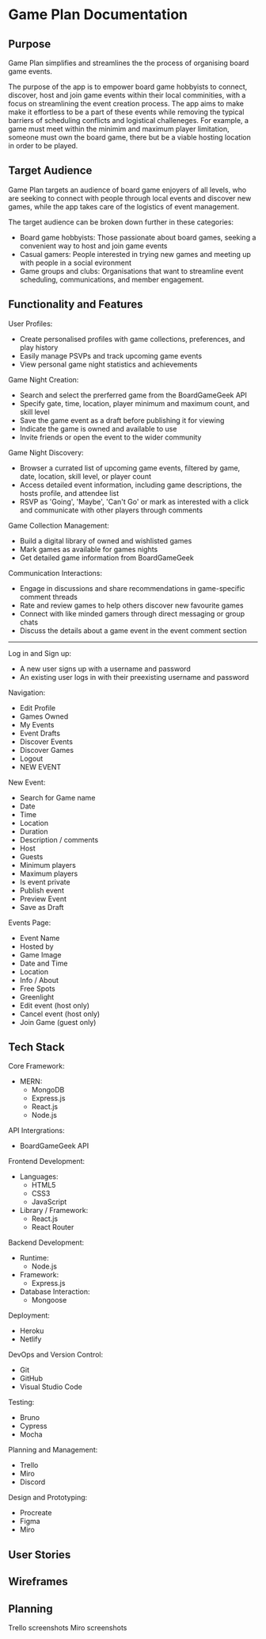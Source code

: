 # Game Plan Documentation

## Purpose

Game Plan simplifies and streamlines the the process of organising board game events.

The purpose of the app is to empower board game hobbyists to connect, discover, host and join game events within their local comminities, with a focus on streamlining the event creation process. The app aims to make make it effortless to be a part of these events while removing the typical barriers of scheduling conflicts and logistical challeneges. For example, a game must meet within the minimim and maximum player limitation, someone must own the board game, there but be a viable hosting location in order to be played.

## Target Audience

Game Plan targets an audience of board game enjoyers of all levels, who are seeking to connect with people through local events and discover new games, while the app takes care of the logistics of event management.

The target audience can be broken down further in these categories:

- Board game hobbyists: Those passionate about board games, seeking a convenient way to host and join game events
- Casual gamers: People interested in trying new games and meeting up with people in a social evironment
- Game groups and clubs: Organisations that want to streamline event scheduling, communications, and member engagement.

## Functionality and Features

User Profiles:

- Create personalised profiles with game collections, preferences, and play history
- Easily manage PSVPs and track upcoming game events
- View personal game night statistics and achievements

Game Night Creation:

- Search and select the prerferred game from the BoardGameGeek API
- Specify gate, time, location, player minimum and maximum count, and skill level
- Save the game event as a draft before publishing it for viewing
- Indicate the game is owned and available to use
- Invite friends or open the event to the wider community

Game Night Discovery:

- Browser a currated list of upcoming game events, filtered by game, date, location, skill level, or player count
- Access detailed event information, including game descriptions, the hosts profile, and attendee list
- RSVP as 'Going', 'Maybe', 'Can't Go' or mark as interested with a click and communicate with other players through comments

Game Collection Management:

- Build a digital library of owned and wishlisted games
- Mark games as available for games nights
- Get detailed game information from BoardGameGeek

Communication Interactions:

- Engage in discussions and share recommendations in game-specific comment threads
- Rate and review games to help others discover new favourite games
- Connect with like minded gamers through direct messaging or group chats
- Discuss the details about a game event in the event comment section

---

Log in and Sign up:

- A new user signs up with a username and password
- An existing user logs in with their preexisting username and password

Navigation:

- Edit Profile
- Games Owned
- My Events
- Event Drafts
- Discover Events
- Discover Games
- Logout
- NEW EVENT

New Event:

- Search for Game name
- Date
- Time
- Location
- Duration
- Description / comments
- Host
- Guests
- Minimum players
- Maximum players
- Is event private
- Publish event
- Preview Event
- Save as Draft

Events Page:

- Event Name
- Hosted by
- Game Image
- Date and Time
- Location
- Info / About
- Free Spots
- Greenlight
- Edit event (host only)
- Cancel event (host only)
- Join Game (guest only)

## Tech Stack

Core Framework:

- MERN:
  - MongoDB
  - Express.js
  - React.js
  - Node.js

API Intergrations:

- BoardGameGeek API

Frontend Development:

- Languages:
  - HTML5
  - CSS3
  - JavaScript
- Library / Framework:
  - React.js
  - React Router

Backend Development:

- Runtime:
  - Node.js
- Framework:
  - Express.js
- Database Interaction:
  - Mongoose

Deployment:

- Heroku
- Netlify

DevOps and Version Control:

- Git
- GitHub
- Visual Studio Code

Testing:

- Bruno
- Cypress
- Mocha

Planning and Management:

- Trello
- Miro
- Discord

Design and Prototyping:

- Procreate
- Figma
- Miro

## User Stories

## Wireframes

## Planning

Trello screenshots
Miro screenshots
